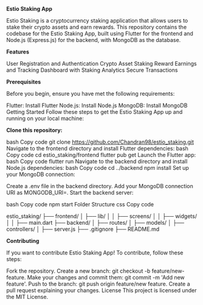 
**Estio Staking App**

Estio Staking is a cryptocurrency staking application that allows users to stake their crypto assets and earn rewards. This repository contains the codebase for the Estio Staking App, built using Flutter for the frontend and Node.js (Express.js) for the backend, with MongoDB as the database.

**Features**

User Registration and Authentication
Crypto Asset Staking
Reward Earnings and Tracking
Dashboard with Staking Analytics
Secure Transactions

**Prerequisites**

Before you begin, ensure you have met the following requirements:

Flutter: Install Flutter
Node.js: Install Node.js
MongoDB: Install MongoDB
Getting Started
Follow these steps to get the Estio Staking App up and running on your local machine:

**Clone this repository:**

bash
Copy code
git clone https://github.com/Chandran98/estio_staking.git
Navigate to the frontend directory and install Flutter dependencies:
bash
Copy code
cd estio_staking/frontend
flutter pub get
Launch the Flutter app:
bash
Copy code
flutter run
Navigate to the backend directory and install Node.js dependencies:
bash
Copy code
cd ../backend
npm install
Set up your MongoDB connection:

Create a .env file in the backend directory.
Add your MongoDB connection URI as MONGODB_URI=<your-mongodb-uri>.
Start the backend server:

bash
Copy code
npm start
Folder Structure
css
Copy code

estio_staking/
├── frontend/
│   ├── lib/
│   │   ├── screens/
│   │   ├── widgets/
│   │   ├── main.dart
├── backend/
│   ├── routes/
│   ├── models/
│   ├── controllers/
│   ├── server.js
├── .gitignore
├── README.md

**Contributing**

If you want to contribute Estio Staking App! To contribute, follow these steps:

Fork the repository.
Create a new branch: git checkout -b feature/new-feature.
Make your changes and commit them: git commit -m 'Add new feature'.
Push to the branch: git push origin feature/new feature.
Create a pull request explaining your changes.
License
This project is licensed under the MIT License.
